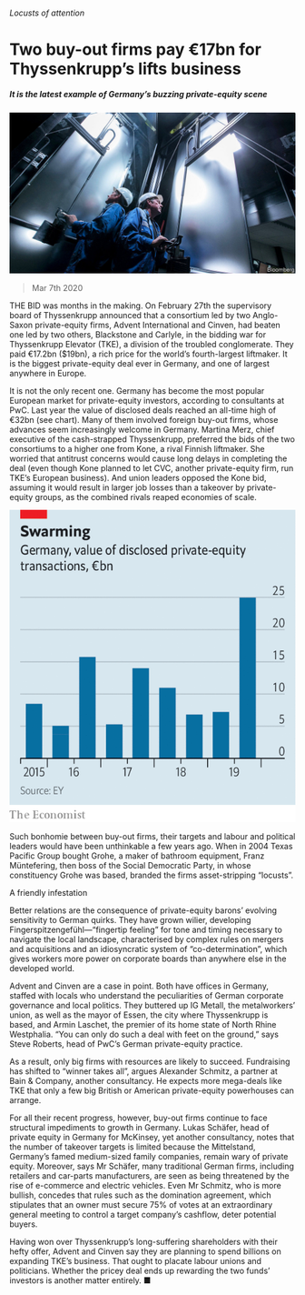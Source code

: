 ###### Locusts of attention

# Two buy-out firms pay €17bn for Thyssenkrupp’s lifts business 

##### It is the latest example of Germany’s buzzing private-equity scene 

![image](images/20200307_WBP503.jpg) 

> Mar 7th 2020 

THE BID was months in the making. On February 27th the supervisory board of Thyssenkrupp announced that a consortium led by two Anglo-Saxon private-equity firms, Advent International and Cinven, had beaten one led by two others, Blackstone and Carlyle, in the bidding war for Thyssenkrupp Elevator (TKE), a division of the troubled conglomerate. They paid €17.2bn ($19bn), a rich price for the world’s fourth-largest liftmaker. It is the biggest private-equity deal ever in Germany, and one of largest anywhere in Europe.

It is not the only recent one. Germany has become the most popular European market for private-equity investors, according to consultants at PwC. Last year the value of disclosed deals reached an all-time high of €32bn (see chart). Many of them involved foreign buy-out firms, whose advances seem increasingly welcome in Germany. Martina Merz, chief executive of the cash-strapped Thyssenkrupp, preferred the bids of the two consortiums to a higher one from Kone, a rival Finnish liftmaker. She worried that antitrust concerns would cause long delays in completing the deal (even though Kone planned to let CVC, another private-equity firm, run TKE’s European business). And union leaders opposed the Kone bid, assuming it would result in larger job losses than a takeover by private-equity groups, as the combined rivals reaped economies of scale.

![image](images/20200307_WBC550.png) 


Such bonhomie between buy-out firms, their targets and labour and political leaders would have been unthinkable a few years ago. When in 2004 Texas Pacific Group bought Grohe, a maker of bathroom equipment, Franz Müntefering, then boss of the Social Democratic Party, in whose constituency Grohe was based, branded the firms asset-stripping “locusts”.

A friendly infestation

Better relations are the consequence of private-equity barons’ evolving sensitivity to German quirks. They have grown wilier, developing Fingerspitzengefühl—“fingertip feeling” for tone and timing necessary to navigate the local landscape, characterised by complex rules on mergers and acquisitions and an idiosyncratic system of “co-determination”, which gives workers more power on corporate boards than anywhere else in the developed world.

Advent and Cinven are a case in point. Both have offices in Germany, staffed with locals who understand the peculiarities of German corporate governance and local politics. They buttered up IG Metall, the metalworkers’ union, as well as the mayor of Essen, the city where Thyssenkrupp is based, and Armin Laschet, the premier of its home state of North Rhine Westphalia. “You can only do such a deal with feet on the ground,” says Steve Roberts, head of PwC’s German private-equity practice.

As a result, only big firms with resources are likely to succeed. Fundraising has shifted to “winner takes all”, argues Alexander Schmitz, a partner at Bain &amp; Company, another consultancy. He expects more mega-deals like TKE that only a few big British or American private-equity powerhouses can arrange.

For all their recent progress, however, buy-out firms continue to face structural impediments to growth in Germany. Lukas Schäfer, head of private equity in Germany for McKinsey, yet another consultancy, notes that the number of takeover targets is limited because the Mittelstand, Germany’s famed medium-sized family companies, remain wary of private equity. Moreover, says Mr Schäfer, many traditional German firms, including retailers and car-parts manufacturers, are seen as being threatened by the rise of e-commerce and electric vehicles. Even Mr Schmitz, who is more bullish, concedes that rules such as the domination agreement, which stipulates that an owner must secure 75% of votes at an extraordinary general meeting to control a target company’s cashflow, deter potential buyers.

Having won over Thyssenkrupp’s long-suffering shareholders with their hefty offer, Advent and Cinven say they are planning to spend billions on expanding TKE’s business. That ought to placate labour unions and politicians. Whether the pricey deal ends up rewarding the two funds’ investors is another matter entirely. ■

